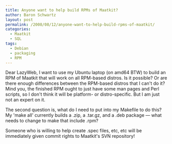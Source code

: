 ```yaml
---
title: Anyone want to help build RPMs of Maatkit?
author: Baron Schwartz
layout: post
permalink: /2008/08/12/anyone-want-to-help-build-rpms-of-maatkit/
categories:
  - Maatkit
  - SQL
tags:
  - Debian
  - packaging
  - RPM
---
```

Dear LazyWeb, I want to use my Ubuntu laptop (on amd64 BTW) to build an RPM of Maatkit that will work on all RPM-based distros. Is it possible? Or are there enough differences between the RPM-based distros that I can't do it? Mind you, the finished RPM ought to just have some man pages and Perl scripts, so I don't think it will be platform- or distro-specific. But I am just not an expert on it.

The second question is, what do I need to put into my Makefile to do this? My 'make all' currently builds a .zip, a .tar.gz, and a .deb package &#8212; what needs to change to make that include .rpm?

Someone who is willing to help create .spec files, etc, etc will be immediately given commit rights to Maatkit's SVN repository!
